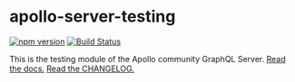# apollo-server-testing

[![npm version](https://badge.fury.io/js/apollo-server-testing.svg)](https://badge.fury.io/js/apollo-server-testing)
[![Build Status](https://circleci.com/gh/apollographql/apollo-server/tree/main.svg?style=svg)](https://circleci.com/gh/apollographql/apollo-server)

This is the testing module of the Apollo community GraphQL Server. [Read the docs.](https://www.apollographql.com/docs/apollo-server/)
[Read the CHANGELOG.](https://github.com/apollographql/apollo-server/blob/main/CHANGELOG.md)
